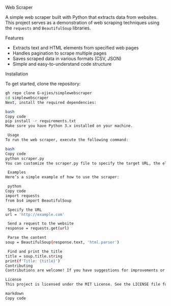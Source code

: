 Web Scraper

A simple web scraper built with Python that extracts data from websites. This project serves as a demonstration of web scraping techniques using the `requests` and `BeautifulSoup` libraries.

Features

- Extracts text and HTML elements from specified web pages
- Handles pagination to scrape multiple pages
- Saves scraped data in various formats (CSV, JSON)
- Simple and easy-to-understand code structure

Installation

To get started, clone the repository:

```bash
gh repo clone G-ojies/simplewebscraper
cd simplewebscraper
Next, install the required dependencies:

bash
Copy code
pip install -r requirements.txt
Make sure you have Python 3.x installed on your machine.

 Usage
To run the web scraper, execute the following command:

bash
Copy code
python scraper.py
You can customize the scraper.py file to specify the target URL, the elements you want to scrape, and the output format.

 Examples
Here’s a simple example of how to use the scraper:

 python
Copy code
import requests
from bs4 import BeautifulSoup

 Specify the URL
url = 'http://example.com'

 Send a request to the website
response = requests.get(url)

 Parse the content
soup = BeautifulSoup(response.text, 'html.parser')

 Find and print the title
title = soup.title.string
print(f'Title: {title}')
Contributing
Contributions are welcome! If you have suggestions for improvements or new features, please open an issue or submit a pull request.

License
This project is licensed under the MIT License. See the LICENSE file for details.

markdown
Copy code

